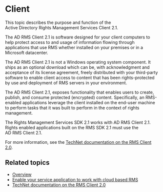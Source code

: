 ﻿
# Client

This topic describes the purpose and function of the Active Directory Rights Management Services Client 2.1.

The AD RMS Client 2.1 is software designed for your client computers to help protect access to and usage of information flowing through applications that use RMS whether installed on your premises or in a Microsoft datacenter.

The AD RMS Client 2.1 is not a Windows operating system component. It ships as an optional download which can be, with acknowledgment and acceptance of its license agreement, freely distributed with your third-party software to enable client access to content that has been rights-protected by use and deployment of RMS servers in your environment.

The AD RMS Client 2.1, exposes functionality that enables users to create, publish, and consume protected (encrypted) content. Specifically, an RMS-enabled applications leverage the client installed on the end-user machine to perform tasks that it was built to perform in the context of rights management.

The Rights Management Services SDK 2.1 works with AD RMS Client 2.1. Rights enabled applications built on the RMS SDK 2.1 must use the AD RMS Client 2.1.

For more information, see the [TechNet documentation on the RMS Client 2.0](https://TechNet.Microsoft.Com/en-us/library/jj159267(WS.10).aspx).

<span id="related_topics"></span>Related topics
-----------------------------------------------

* [Overview](ad_rms_overview.md)
* [Enable your service application to work with cloud based RMS](how_to_use_file_api_with_aadrm__cloud_.md)
* [TechNet documentation on the RMS Client 2.0](https://TechNet.Microsoft.Com/en-us/library/jj159267(WS.10).aspx)
 

 



